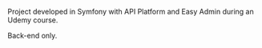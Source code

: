 Project developed in Symfony with API Platform and Easy Admin during an Udemy course. 

Back-end only.
